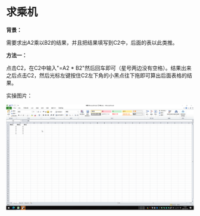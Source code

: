 # 求乘机

**背景：**

需要求出A2乘以B2的结果，并且把结果填写到C2中，后面的表以此类推。

**方法一：**

点击C2，在C2中输入"=A2 * B2"然后回车即可（星号两边没有空格）。结果出来之后点击C2，然后光标左键按住C2左下角的小黑点往下拖即可算出后面表格的结果。

实操图片：

![乘机1](/Excel/images/乘机-1.gif)

